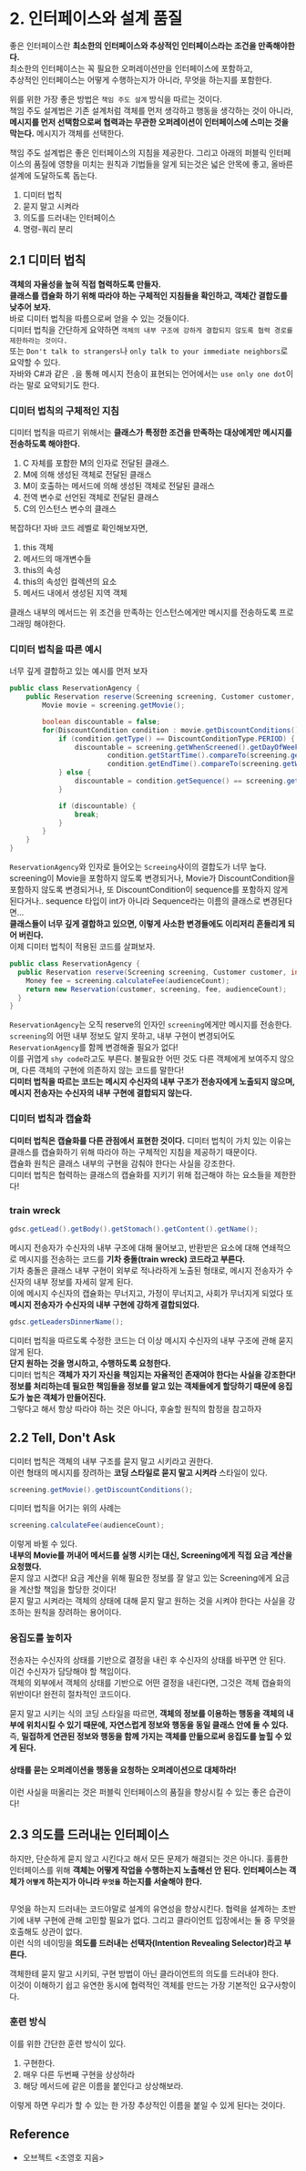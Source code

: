 # 2. 인터페이스와 설계 품질
좋은 인터페이스란 **최소한의 인터페이스와 추상적인 인터페이스라는 조건을 만족해야한다.** <br>
최소한의 인터페이스는 꼭 필요한 오퍼레이션만을 인터페이스에 포함하고, <br>
추상적인 인터페이스는 어떻게 수행하는지가 아니라, 무엇을 하는지를 포함한다. <Br>


위를 위한 가장 좋은 방법은 `책임 주도 설계` 방식을 따르는 것이다. <br>
책임 주도 설계법은 기존 설계처럼 객체를 먼저 생각하고 행동을 생각하는 것이 아니라, **메시지를 먼저 선택함으로써 협력과는 무관한 오퍼레이션이 인터페이스에 스미는 것을 막는다.** 메시지가 객체를 선택한다. <br>

책임 주도 설계법은 좋은 인터페이스의 지침을 제공한다. 그리고 아래의 퍼블릭 인터페이스의 품질에 영향을 미치는 원칙과 기법들을 알게 되는것은 넓은 안목에 좋고, 올바른 설계에 도달하도록 돕는다. <br>
1. 디미터 법칙
2. 묻지 말고 시켜라
3. 의도를 드러내는 인터페이스
4. 명령-쿼리 분리

## 2.1 디미터 법칙
**객체의 자율성을 높혀 직접 협력하도록 만들자.** <br> 
**클래스를 캡슐화 하기 위해 따라야 하는 구체적인 지침들을 확인하고, 객체간 결합도를 낮추어 보자.** <br>
바로 디미터 법칙을 따름으로써 얻을 수 있는 것들이다. <br>
디미터 법칙을 간단하게 요약하면 `객체의 내부 구조에 강하게 결합되지 않도록 협력 경로를 제한하라는 것이다.` <br>
또는 `Don't talk to strangers`나 `only talk to your immediate neighbors`로 요약할 수 있다. <br>
자바와 C#과 같은 `.`을 통해 메시지 전송이 표현되는 언어에서는 `use only one dot`이라는 말로 요약되기도 한다. <br>

### 디미터 법칙의 구체적인 지침
디미터 법칙을 따르기 위해서는 **클래스가 특정한 조건을 만족하는 대상에게만 메시지를 전송하도록 해야한다.** <br>
1. C 자체를 포함한 M의 인자로 전달된 클래스. 
2. M에 의해 생성된 객체로 전달된 클래스 
3. M이 호출하는 메서드에 의해 생성된 객체로 전달된 클래스 
4. 전역 변수로 선언된 객체로 전달된 클래스
5. C의 인스턴스 변수의 클래스

복잡하다! 자바 코드 레벨로 확인해보자면, 
1. this 객체
2. 메서드의 매개변수들
3. this의 속성
4. this의 속성인 컬렉션의 요소
5. 메서드 내에서 생성된 지역 객체

클래스 내부의 메서드는 위 조건을 만족하는 인스턴스에게만 메시지를 전송하도록 프로그래밍 해야한다.

### 디미터 법칙을 따른 예시
너무 깊게 결합하고 있는 예시를 먼저 보자
```java
public class ReservationAgency {
    public Reservation reserve(Screening screening, Customer customer, int audienceCount) {
        Movie movie = screening.getMovie();

        boolean discountable = false;
        for(DiscountCondition condition : movie.getDiscountConditions()) {
            if (condition.getType() == DiscountConditionType.PERIOD) {
                discountable = screening.getWhenScreened().getDayOfWeek().equals(condition.getDayOfWeek()) &&
                        condition.getStartTime().compareTo(screening.getWhenScreened().toLocalTime()) <= 0 &&
                        condition.getEndTime().compareTo(screening.getWhenScreened().toLocalTime()) >= 0;
            } else {
                discountable = condition.getSequence() == screening.getSequence();
            }

            if (discountable) {
                break;
            }
        }
    }
}
```
`ReservationAgency`와 인자로 들어오는 `Screeing`사이의 결합도가 너무 높다. screening이 Movie을 포함하지 않도록 변경되거나, Movie가 DiscountCondition을 포함하지 않도록 변경되거나, 또 DiscountCondition이 sequence를 포함하지 않게 된다거나.. sequence 타입이 int가 아니라 Sequence라는 이름의 클래스로 변경된다면... <br>
**클래스들이 너무 깊게 결합하고 있으면, 이렇게 사소한 변경들에도 이리저리 흔들리게 되어 버린다.**  <br>
이제 디미터 법칙이 적용된 코드를 살펴보자.

```java
public class ReservationAgency {
  public Reservation reserve(Screening screening, Customer customer, int audienceCount) {
    Money fee = screening.calculateFee(audienceCount);
    return new Reservation(customer, screening, fee, audienceCount);
  }
}
```
`ReservationAgency`는 오직 reserve의 인자인 `screening`에게만 메시지를 전송한다. <br>
`screening`의 어떤 내부 정보도 알지 못하고, 내부 구현이 변경되어도 `ReservationAgency`를 함께 변경해줄 필요가 없다! <br>
이를 귀엽게 `shy code`라고도 부른다. 불필요한 어떤 것도 다른 객체에게 보여주지 않으며, 다른 객체의 구현에 의존하지 않는 코드를 말한다! <br>
**디미터 법칙을 따르는 코드는 메시지 수신자의 내부 구조가 전송자에게 노출되지 않으며, 메시지 전송자는 수신자의 내부 구현에 결합되지 않는다.** <br>

### 디미터 법칙과 캡슐화
**디미터 법칙은 캡슐화를 다른 관점에서 표현한 것이다.** 디미터 법칙이 가치 있는 이유는 클래스를 캡슐화하기 위해 따라야 하는 구체적인 지침을 제공하기 때문이다. <br>
캡슐화 원칙은 클래스 내부의 구현을 감춰야 한다는 사실을 강조한다. <br>
디미터 법칙은 협력하는 클래스의 캡슐화를 지키기 위해 접근해야 하는 요소들을 제한한다!

### train wreck
```java
gdsc.getLead().getBody().getStomach().getContent().getName();
```
메시지 전송자가 수신자의 내부 구조에 대해 물어보고, 반환받은 요소에 대해 연쇄적으로 메시지를 전송하는 코드를 **기차 충돌(train wreck) 코드라고 부른다.** <br>
기차 충돌은 클래스 내부 구현이 외부로 적나라하게 노출된 형태로, 메시지 전송자가 수신자의 내부 정보를 자세히 알게 된다. <br>
이에 메시지 수신자의 캡슐화는 무너지고, 가정이 무너지고, 사회가 무너지게 되었다 또 **메시지 전송자가 수신자의 내부 구현에 강하게 결합되었다.** <br>

```java
gdsc.getLeadersDinnerName();
```
디미터 법칙을 따르도록 수정한 코드는 더 이상 메시지 수신자의 내부 구조에 관해 묻지 않게 된다.  <br>
**단지 원하는 것을 명시하고, 수행하도록 요청한다.** <Br>
디미터 법칙은 **객체가 자기 자신을 책임지는 자율적인 존재여야 한다는 사실을 강조한다!** <Br>
**정보를 처리하는데 필요한 책임들을 정보를 알고 있는 객체들에게 할당하기 때문에 응집도가 높은 객체가 만들어진다.** <Br>
그렇다고 해서 항상 따라야 하는 것은 아니다, 후술할 원칙의 함정을 참고하자 <Br>

## 2.2 Tell, Don't Ask 
디미터 법칙은 객체의 내부 구조를 묻지 말고 시키라고 권한다. <br>
이런 형태의 메시지를 장려하는 **코딩 스타일로 묻지 말고 시켜라** 스타일이 있다. <Br>
```java
screening.getMovie().getDiscountConditions();
```
디미터 법칙을 어기는 위의 사례는

```java
screening.calculateFee(audienceCount);
```
이렇게 바뀔 수 있다. <br>
**내부의 Movie를 꺼내어 메서드를 실행 시키는 대신, Screening에게 직접 요금 계산을 요청했다.** <br> 
묻지 않고 시켰다! 요금 계산을 위해 필요한 정보를 잘 알고 있는 Screening에게 요금을 계산할 책임을 할당한 것이다! <br>
묻지 말고 시켜라는 객체의 상태에 대해 묻지 말고 원하는 것을 시켜야 한다는 사실을 강조하는 원칙을 장려하는 용어이다. <nt>

### 응집도를 높히자

전송자는 수신자의 상태를 기반으로 결정을 내린 후 수신자의 상태를 바꾸면 안 된다. <br>
이건 수신자가 담당해야 할 책임이다. <br>
객체의 외부에서 객체의 상태를 기반으로 어떤 결정을 내린다면, 그것은 객체 캡슐화의 위반이다! 완전히 절차적인 코드이다. <br>

묻지 말고 시키는 식의 코딩 스타일을 따르면, **객체의 정보를 이용하는 행동을 객체의 내부에 위치시킬 수 있기 때문에, 자연스럽게 정보와 행동을 동일 클래스 안에 둘 수 있다.** <br>
즉, **밀접하게 연관된 정보와 행동을 함께 가지는 객체를 만듦으로써 응집도를 높힐 수 있게 된다.** <br>
#### 상태를 묻는 오퍼레이션을 행동을 요청하는 오퍼레이션으로 대체하라!
이런 사실을 떠올리는 것은 퍼블릭 인터페이스의 품질을 향상시킬 수 있는 좋은 습관이다!

## 2.3 의도를 드러내는 인터페이스
하지만, 단순하게 묻지 않고 시킨다고 해서 모든 문제가 해결되는 것은 아니다. 훌륭한 인터페이스를 위해 **객체는 어떻게 작업을 수행하는지 노출해선 안 된다.** **인터페이스는 객체가 `어떻게` 하는지가 아니라 `무엇을` 하는지를 서술해야 한다.** <br>

```java
```

무엇을 하는지 드러내는 코드야말로 설계의 유연성을 향상시킨다. 협력을 설계하는 초반기에 내부 구현에 관해 고민할 필요가 없다. 그리고 클라이언트 입장에서는 둘 중 무엇을 호출해도 상관이 없다. <br>
이런 식의 네이밍을 **의도를 드러내는 선택자(Intention Revealing Selector)라고 부른다.** <br>

객체한테 묻지 말고 시키되, 구현 방법이 아닌 클라이언트의 의도를 드러내야 한다. <br>
이것이 이해하기 쉽고 유연한 동시에 협력적인 객체를 만드는 가장 기본적인 요구사항이다.

### 훈련 방식
이를 위한 간단한 훈련 방식이 있다.
1. 구현한다.
2. 매우 다른 두번째 구현을 상상하라
3. 해당 메서드에 같은 이름을 붙인다고 상상해보라.

이렇게 하면 우리가 할 수 있는 한 가장 추상적인 이름을 붙일 수 있게 된다는 것이다.


## Reference
- 오브젝트 <조영호 지음>
